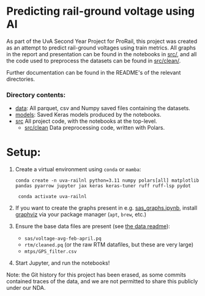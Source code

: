 # Predicting rail-ground voltage using AI
As part of the UvA Second Year Project for ProRail, this project was created
as an attempt to predict rail-ground voltages using train metrics. All graphs
in the report and presentation can be found in the notebooks in [src/](src/README.md), and all the code
used to preprocess the datasets can be found in [src/clean/](src/clean/README.md).

Further documentation can be found in the README's of the relevant directories.

### Directory contents:
- [data](data/README.md): All parquet, csv and Numpy saved files containing the datasets.
- [models](models/README.md): Saved Keras models produced by the notebooks.
- [src](src/README.md) All project code, with the notebooks at the top-level.
  - [src/clean](src/clean/README.md) Data preprocessing code, written with Polars.


# Setup:

1. Create a virtual environment using `conda` or `mamba`:
    ```shell
    conda create -n uva-railnl python=3.11 numpy polars[all] matplotlib pandas pyarrow jupyter jax keras keras-tuner ruff ruff-lsp pydot
    ```
   ```shell
    conda activate uva-railnl
   ```
2. If you want to create the graphs present in e.g. [sas_graphs.ipynb](src/sas_graphs.ipynb), install [graphviz](https://www.graphviz.org/download/) via your package manager (`apt`, `brew`, etc.)

3. Ensure the base data files are present (see [the data readme](data/README.md)):
   - `sas/voltage-avg-feb-april.pq`
   - `rtm/cleaned.pq` (or the raw RTM datafiles, but these are very large)
   - `mtps/GPS_filter.csv`

4. Start Jupyter, and run the notebooks!

Note: the Git history for this project has been erased, as some commits contained traces of the data, and we are not permitted to share this publicly under our NDA.